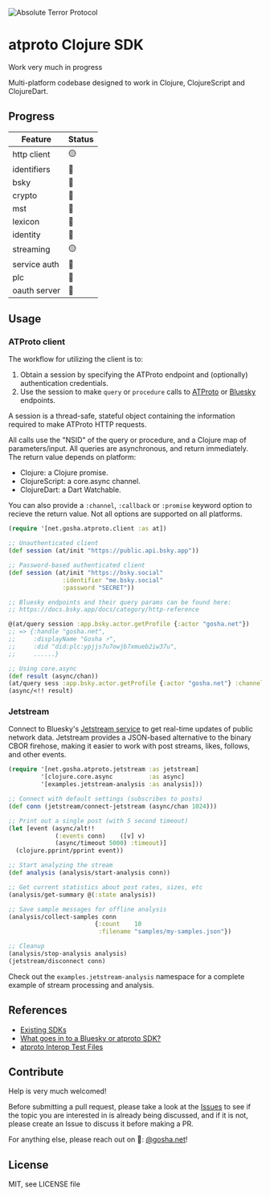 <p>
  <img src="https://raw.github.com/goshatch/atproto-clojure/main/resources/logo.png"
  alt="Absolute Terror Protocol"
  style="max-width:300px;" />
</p>

# atproto Clojure SDK

Work very much in progress

Multi-platform codebase designed to work in Clojure, ClojureScript and
ClojureDart.

## Progress

| Feature      | Status |
| ------------ | ------ |
| http client  | 🟡     |
| identifiers  | 🔴     |
| bsky         | 🔴     |
| crypto       | 🔴     |
| mst          | 🔴     |
| lexicon      | 🔴     |
| identity     | 🔴     |
| streaming    | 🟡     |
| service auth | 🔴     |
| plc          | 🔴     |
| oauth server | 🔴     |

## Usage

### ATProto client

The workflow for utilizing the client is to:

1. Obtain a session by specifying the ATProto endpoint and (optionally) authentication credentials.
2. Use the session to make `query` or `procedure` calls to [ATProto](https://atproto.com/specs/xrpc#lexicon-http-endpoints) or [Bluesky](https://docs.bsky.app/docs/category/http-reference) endpoints.

A session is a thread-safe, stateful object containing the information required to make ATProto HTTP requests.

All calls use the "NSID" of the query or procedure, and a Clojure map of parameters/input. All queries are asynchronous, and return immediately. The return value depends on platform:

- Clojure: a Clojure promise.
- ClojureScript: a core.async channel.
- ClojureDart: a Dart Watchable.

You can also provide a `:channel`, `:callback` or `:promise` keyword option to recieve the return value. Not all options are supported on all platforms.

```clojure
(require '[net.gosha.atproto.client :as at])

;; Unauthenticated client
(def session (at/init "https://public.api.bsky.app"))

;; Password-based authenticated client
(def session (at/init "https://bsky.social"
               :identifier "me.bsky.social"
               :password "SECRET"))

;; Bluesky endpoints and their query params can be found here:
;; https://docs.bsky.app/docs/category/http-reference

@(at/query session :app.bsky.actor.getProfile {:actor "gosha.net"})
;; => {:handle "gosha.net",
;;     :displayName "Gosha ⚡",
;;     :did "did:plc:ypjjs7u7owjb7xmueb2iw37u",
;;     ......}

;; Using core.async
(def result (async/chan))
(at/query sess :app.bsky.actor.getProfile {:actor "gosha.net"} :channel result)
(async/<!! result)
```

### Jetstream

Connect to Bluesky's [Jetstream service](https://docs.bsky.app/blog/jetstream) to get real-time updates of public network data. Jetstream provides a JSON-based alternative to the binary CBOR firehose, making it easier to work with post streams, likes, follows, and other events.

```clojure
(require '[net.gosha.atproto.jetstream :as jetstream]
         '[clojure.core.async          :as async]
         '[examples.jetstream-analysis :as analysis]))

;; Connect with default settings (subscribes to posts)
(def conn (jetstream/connect-jetstream (async/chan 1024)))

;; Print out a single post (with 5 second timeout)
(let [event (async/alt!!
             (:events conn)    ([v] v)
             (async/timeout 5000) :timeout)]
  (clojure.pprint/pprint event))

;; Start analyzing the stream
(def analysis (analysis/start-analysis conn))

;; Get current statistics about post rates, sizes, etc
(analysis/get-summary @(:state analysis))

;; Save sample messages for offline analysis
(analysis/collect-samples conn
                        {:count    10
                         :filename "samples/my-samples.json"})

;; Cleanup
(analysis/stop-analysis analysis)
(jetstream/disconnect conn)
```

Check out the `examples.jetstream-analysis` namespace for a complete example of stream processing and analysis.

## References

- [Existing SDKs](https://atproto.com/sdks)
- [What goes in to a Bluesky or atproto SDK?](https://github.com/bluesky-social/atproto/discussions/2415)
- [atproto Interop Test Files](https://github.com/bluesky-social/atproto-interop-tests)

## Contribute

Help is very much welcomed!

Before submitting a pull request, please take a look at the [Issues](https://github.com/goshatch/atproto-clojure/issues) to see if the topic you are interested in is already being discussed, and if it is not, please create an Issue to discuss it before making a PR.

For anything else, please reach out on 🦋: [@gosha.net](https://bsky.app/profile/gosha.net)!

## License

MIT, see LICENSE file
